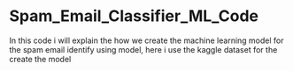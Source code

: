 # Spam_Email_Classifier_ML_Code
In this code i will explain the how we create the machine learning model for the spam email identify using model, here i use the kaggle dataset for the create the model 
